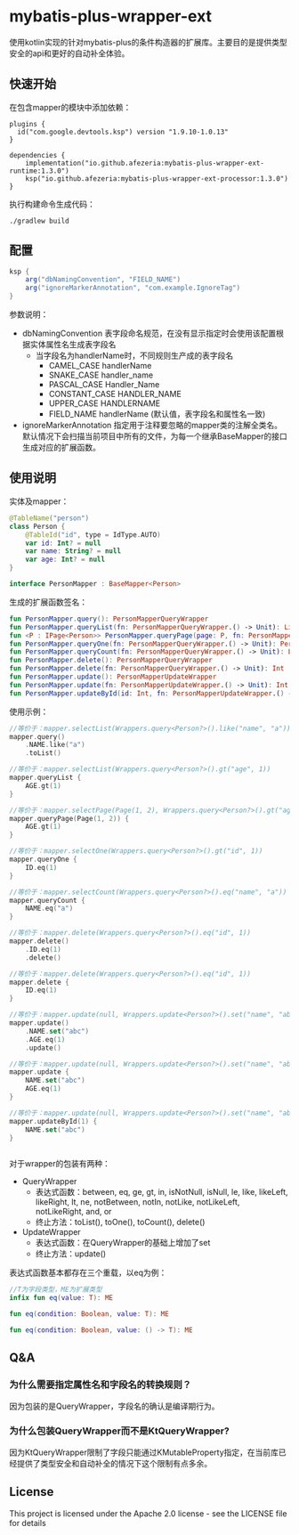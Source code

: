 # mybatis-plus-wrapper-ext

使用kotlin实现的针对mybatis-plus的条件构造器的扩展库。主要目的是提供类型安全的api和更好的自动补全体验。

## 快速开始

在包含mapper的模块中添加依赖：

```
plugins {
  id("com.google.devtools.ksp") version "1.9.10-1.0.13"
}

dependencies {
    implementation("io.github.afezeria:mybatis-plus-wrapper-ext-runtime:1.3.0")
    ksp("io.github.afezeria:mybatis-plus-wrapper-ext-processor:1.3.0")
}

```

执行构建命令生成代码：

```shell
./gradlew build
```

## 配置

```groovy
ksp {
    arg("dbNamingConvention", "FIELD_NAME")
    arg("ignoreMarkerAnnotation", "com.example.IgnoreTag")
}
```

参数说明：

- dbNamingConvention 表字段命名规范，在没有显示指定时会使用该配置根据实体属性名生成表字段名
    - 当字段名为handlerName时，不同规则生产成的表字段名
        - CAMEL_CASE handlerName
        - SNAKE_CASE handler_name
        - PASCAL_CASE Handler_Name
        - CONSTANT_CASE HANDLER_NAME
        - UPPER_CASE HANDLERNAME
        - FIELD_NAME handlerName (默认值，表字段名和属性名一致)
- ignoreMarkerAnnotation 指定用于注释要忽略的mapper类的注解全类名。默认情况下会扫描当前项目中所有的文件，为每一个继承BaseMapper的接口生成对应的扩展函数。

## 使用说明

实体及mapper：

```kotlin
@TableName("person")
class Person {
    @TableId("id", type = IdType.AUTO)
    var id: Int? = null
    var name: String? = null
    var age: Int? = null
}

interface PersonMapper : BaseMapper<Person>
```

生成的扩展函数签名：

```kotlin
fun PersonMapper.query(): PersonMapperQueryWrapper
fun PersonMapper.queryList(fn: PersonMapperQueryWrapper.() -> Unit): List<Person>
fun <P : IPage<Person>> PersonMapper.queryPage(page: P, fn: PersonMapperQueryWrapper.() -> Unit): P
fun PersonMapper.queryOne(fn: PersonMapperQueryWrapper.() -> Unit): Person?
fun PersonMapper.queryCount(fn: PersonMapperQueryWrapper.() -> Unit): Long
fun PersonMapper.delete(): PersonMapperQueryWrapper
fun PersonMapper.delete(fn: PersonMapperQueryWrapper.() -> Unit): Int
fun PersonMapper.update(): PersonMapperUpdateWrapper
fun PersonMapper.update(fn: PersonMapperUpdateWrapper.() -> Unit): Int
fun PersonMapper.updateById(id: Int, fn: PersonMapperUpdateWrapper.() -> Unit): Int

```

使用示例：

```kotlin
//等价于：mapper.selectList(Wrappers.query<Person?>().like("name", "a"))
mapper.query()
    .NAME.like("a")
    .toList()

//等价于：mapper.selectList(Wrappers.query<Person?>().gt("age", 1))
mapper.queryList {
    AGE.gt(1)
}

//等价于：mapper.selectPage(Page(1, 2), Wrappers.query<Person?>().gt("age", 1))
mapper.queryPage(Page(1, 2)) {
    AGE.gt(1)
}

//等价于：mapper.selectOne(Wrappers.query<Person?>().gt("id", 1))
mapper.queryOne {
    ID.eq(1)
}

//等价于：mapper.selectCount(Wrappers.query<Person?>().eq("name", "a"))
mapper.queryCount {
    NAME.eq("a")
}

//等价于：mapper.delete(Wrappers.query<Person?>().eq("id", 1))
mapper.delete()
    .ID.eq(1)
    .delete()

//等价于：mapper.delete(Wrappers.query<Person?>().eq("id", 1))
mapper.delete {
    ID.eq(1)
}

//等价于：mapper.update(null, Wrappers.update<Person?>().set("name", "abc").eq("age", 1))
mapper.update()
    .NAME.set("abc")
    .AGE.eq(1)
    .update()

//等价于：mapper.update(null, Wrappers.update<Person?>().set("name", "abc").eq("age", 1))
mapper.update {
    NAME.set("abc")
    AGE.eq(1)
}

//等价于：mapper.update(null, Wrappers.update<Person?>().set("name", "abc").eq("id", 1))
mapper.updateById(1) {
    NAME.set("abc")
}



```

对于wrapper的包装有两种：

- QueryWrapper
    - 表达式函数：between, eq, ge, gt, in, isNotNull, isNull, le, like, likeLeft, likeRight, lt, ne, notBetween, notIn,
      notLike, notLikeLeft, notLikeRight, and, or
    - 终止方法：toList(), toOne(), toCount(), delete()
- UpdateWrapper
    - 表达式函数：在QueryWrapper的基础上增加了set
    - 终止方法：update()

表达式函数基本都存在三个重载，以eq为例：

```kotlin
//T为字段类型，ME为扩展类型
infix fun eq(value: T): ME

fun eq(condition: Boolean, value: T): ME

fun eq(condition: Boolean, value: () -> T): ME
```

## Q&A

### 为什么需要指定属性名和字段名的转换规则？

因为包装的是QueryWrapper，字段名的确认是编译期行为。

### 为什么包装QueryWrapper而不是KtQueryWrapper?

因为KtQueryWrapper限制了字段只能通过KMutableProperty指定，在当前库已经提供了类型安全和自动补全的情况下这个限制有点多余。

## License

This project is licensed under the Apache 2.0 license - see the LICENSE file for details